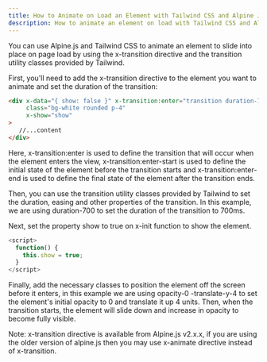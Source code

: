 ```yaml
---
title: How to Animate on Load an Element with Tailwind CSS and Alpine JS
description: How to animate an element on load with Tailwind CSS and Alpine JS. This is a simple technique that can be used to animate any element on load.
---
```


You can use Alpine.js and Tailwind CSS to animate an element to slide into place on page load by using the x-transition directive and the transition utility classes provided by Tailwind.

First, you'll need to add the x-transition directive to the element you want to animate and set the duration of the transition:

```html
<div x-data="{ show: false }" x-transition:enter="transition duration-700" x-transition:enter-start="opacity-0 -translate-y-4" x-transition:enter-end="opacity-100 translate-y-0" 
     class="bg-white rounded p-4"
     x-show="show"
>
   //...content
</div>
```

Here, x-transition:enter is used to define the transition that will occur when the element enters the view, x-transition:enter-start is used to define the initial state of the element before the transition starts and x-transition:enter-end is used to define the final state of the element after the transition ends.

Then, you can use the transition utility classes provided by Tailwind to set the duration, easing and other properties of the transition. In this example, we are using duration-700 to set the duration of the transition to 700ms.

Next, set the property show to true on x-init function to show the element.

```js
<script>
  function() {
    this.show = true;
  }
</script>
```

Finally, add the necessary classes to position the element off the screen before it enters, in this example we are using opacity-0 -translate-y-4 to set the element's initial opacity to 0 and translate it up 4 units. Then, when the transition starts, the element will slide down and increase in opacity to become fully visible.

Note: x-transition directive is available from Alpine.js v2.x.x, if you are using the older version of alpine.js then you may use x-animate directive instead of x-transition.